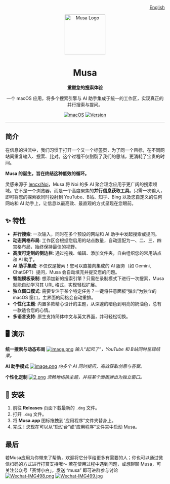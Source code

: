 <p align="right">
  <a href="./README.md">English</a>
</p>
<div align="center">
  <img src="https://i.ibb.co/CKjd37kr/musa.png" width="128" height="128" alt="Musa Logo">
  <h1>Musa</h1>
  <p><strong>重塑您的搜索体验</strong></p>
  <p>一个 macOS 应用，将多个搜索引擎与 AI 助手集成于统一的工作区，实现真正的并行搜索与提问。</p>
  
  <a href="#"><img src="https://img.shields.io/badge/macOS-14.0%2B-blue.svg" alt="macOS"></a>
  <a href="#"><img src="https://img.shields.io/badge/version-1.0.0-brightgreen.svg" alt="Version"></a>

</div>

---

## 简介

在信息的洪流中，我们习惯于打开一个又一个标签页，为了同一个目标，在不同网站间重复输入、搜索、比对。这个过程不仅割裂了我们的思绪，更消耗了宝贵的时间。

**Musa 的诞生，旨在终结这种低效的循环。**

灵感来源于 [lencx/Noi](https://github.com/lencx/Noi)，Musa 将 Noi 的多 AI 聚合理念应用于更广阔的搜索领域。它不是一个浏览器，而是一个高度聚焦的**并行信息获取工具**。只需一次输入，即可将您的探索欲同时投射到 YouTube、B站、知乎、Bing 以及您自定义的任何网站和 AI 助手上，让信息以最高效、最直观的方式呈现在您眼前。

## ✨ 特性

* **并行搜索**: 一次输入，同时在多个预设的网站和 AI 助手中发起搜索或提问。
* **动态网格布局**: 工作区会根据您启用的站点数量，自动适配为一、二、三、四宫格布局，始终保持最佳的视野。
* **高度可定制的侧边栏**: 通过拖拽、编辑、添加文件夹，自由组织您的常用站点和 AI 助手。
* **AI 助手集成**: 不仅仅是搜索！您可以直接向集成的 AI 服务（如 Gemini, ChatGPT）提问，Musa 会自动填充并提交您的问题。
* **智能模板录制**: 想添加新的搜索引擎？只需在录制模式下进行一次搜索，Musa 就能自动学习其 URL 格式，实现轻松扩展。
* **独立窗口模式**: 需要专注于某个特定任务？一键将任意面板“弹出”为独立的 macOS 窗口，主界面的网格会自动重排。
* **个性化主题**: 内置多款精心设计的主题，从深邃的暗色到明亮的奶油色，总有一款适合您的心情。
* **多语言支持**: 原生支持简体中文与英文界面，并可轻松切换。

## 🖥️ 演示

**统一搜索与动态布局**
[![image.png](https://i.postimg.cc/MGRLDcNM/image.png)](https://postimg.cc/7CHXPLxw)
*输入“起风了”，YouTube 和 B站同时呈现结果。*

**AI 助手模式**
[![image.png](https://i.postimg.cc/Mpz4DKxd/image.png)](https://postimg.cc/3dbnrhkv)
*向多个 AI 同时提问，高效获取创意与答案。*

**个性化定制**
[![2.png](https://i.postimg.cc/zBTS6KFW/2.png)](https://postimg.cc/MMKQjc4K)
*流畅地切换主题，并将某个面板弹出为独立窗口。*

## 🚀 安装

1.  前往 **Releases** 页面下载最新的 `.dmg` 文件。
2.  打开 `.dmg` 文件。
3.  将 **Musa.app** 图标拖拽到“应用程序”文件夹替身上。
4.  完成！您现在可以从“启动台”或“应用程序”文件夹中启动 Musa。

## 最后

若Musa应用为你带来了帮助，欢迎将它分享给更多有需要的人；你也可以通过微信扫码的方式进行打赏支持哦～
若在使用过程中遇到问题，或想聊聊 Musa，可关注公众号「赛博小白」，发送 “musa” 即可进群参与讨论
[![Wechat-IMG498.png](https://i.postimg.cc/5y0Twfz6/Wechat-IMG498.png)](https://postimg.cc/Hcq6mDBg)
[![Wechat-IMG499.jpg](https://i.postimg.cc/d1TcdzGD/Wechat-IMG499.jpg)](https://postimg.cc/5Y1rWK7M)
